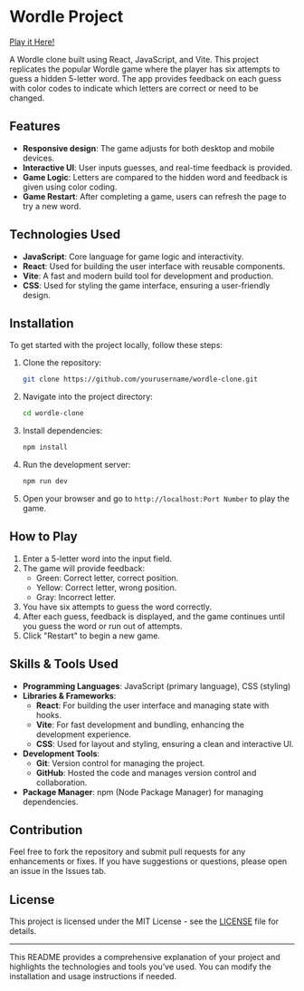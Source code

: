 # Wordle Project

[Play it Here!](https://sereneprince.github.io/Wordle-Project/)

A Wordle clone built using React, JavaScript, and Vite. This project replicates the popular Wordle game where the player has six attempts to guess a hidden 5-letter word. The app provides feedback on each guess with color codes to indicate which letters are correct or need to be changed.

## Features

- **Responsive design**: The game adjusts for both desktop and mobile devices.
- **Interactive UI**: User inputs guesses, and real-time feedback is provided.
- **Game Logic**: Letters are compared to the hidden word and feedback is given using color coding.
- **Game Restart**: After completing a game, users can refresh the page to try a new word.

## Technologies Used

- **JavaScript**: Core language for game logic and interactivity.
- **React**: Used for building the user interface with reusable components.
- **Vite**: A fast and modern build tool for development and production.
- **CSS**: Used for styling the game interface, ensuring a user-friendly design.

## Installation

To get started with the project locally, follow these steps:

1. Clone the repository:
   ```bash
   git clone https://github.com/yourusername/wordle-clone.git
   ```

2. Navigate into the project directory:
   ```bash
   cd wordle-clone
   ```

3. Install dependencies:
   ```bash
   npm install
   ```

4. Run the development server:
   ```bash
   npm run dev
   ```

5. Open your browser and go to `http://localhost:Port Number` to play the game.

## How to Play

1. Enter a 5-letter word into the input field.
2. The game will provide feedback:
   - Green: Correct letter, correct position.
   - Yellow: Correct letter, wrong position.
   - Gray: Incorrect letter.
3. You have six attempts to guess the word correctly.
4. After each guess, feedback is displayed, and the game continues until you guess the word or run out of attempts.
5. Click "Restart" to begin a new game.

## Skills & Tools Used

- **Programming Languages**: JavaScript (primary language), CSS (styling)
- **Libraries & Frameworks**:
  - **React**: For building the user interface and managing state with hooks.
  - **Vite**: For fast development and bundling, enhancing the development experience.
  - **CSS**: Used for layout and styling, ensuring a clean and interactive UI.
- **Development Tools**:
  - **Git**: Version control for managing the project.
  - **GitHub**: Hosted the code and manages version control and collaboration.
- **Package Manager**: npm (Node Package Manager) for managing dependencies.

## Contribution

Feel free to fork the repository and submit pull requests for any enhancements or fixes. If you have suggestions or questions, please open an issue in the Issues tab.

## License

This project is licensed under the MIT License - see the [LICENSE](LICENSE) file for details.

---

This README provides a comprehensive explanation of your project and highlights the technologies and tools you’ve used. You can modify the installation and usage instructions if needed.
